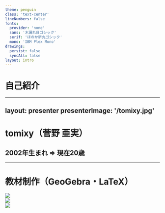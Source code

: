 ```yaml
---
theme: penguin
class: 'text-center'
lineNumbers: false
fonts:
  provider: 'none'
  sans: '木漏れ日ゴシック'
  serif: 'ほのか新丸ゴシック'
  mono: 'IBM Plex Mono'
drawings:
  persist: false
  syncAll: false
layout: intro
---
```


<style>
  .slidev-layout {
    font-family: '木漏れ日ゴシックP';
  }
  .slidev-layout h1, .slidev-layout h2, .slidev-layout h3, .slidev-layout h4, .slidev-layout.intro h1 {
    font-family: 'ほのか新丸ゴシック' !important;
  }
  .slidev-layout code {
    font-weight: 500;
    font-family: 'IBM Plex Mono';
  }
  .slidev-layout samp {
    font-family: 'IBM Plex Mono';
  }
</style>

# 自己紹介

---
layout: presenter
presenterImage: '/tomixy.jpg'
---

<style>
  div.flex.items-center {
    height: 100%;
  }
</style>

# tomixy（菅野 亜実）

## 2002年生まれ => 現在20歳

<!--
改めまして、菅野亜実と申します。

先月20歳になりました。

tomixyという名で高校一年の頃から創作・発信活動を行っており、当初は理系や医療系の図解教材をつくって公開していました。

当時作っていた教材はこんな感じです。
-->

---

# 教材制作（GeoGebra・LaTeX）

<div class="flex justify-evenly items-center">
  <div><img class='rounded-lg h-sm wa' src='/edu-chem-atom-count.jpg' /></div>
  <div><img class='rounded-lg h-sm wa' src='/edu-physics-moment-of-force.jpg' /></div>
  <div><img class='rounded-lg h-sm wa' src='/edu-chem-acid.png' /></div>
</div>

<!--
GeoGebraという数式でグラフを描くツールで図解を作成し、それを印刷して紙に切り貼りしていたのですが、だんだん面倒になってきまして、作業をデジタル化するためにLaTeXという組版ソフトを触り始めたのがコンピュータとの出会いです。

しかしLaTeXも結構面倒なので、いろいろと自動化マクロを組んでいるうちにいつの間にかプログラミングをバリバリやるようになっていました。

その後の高校生活はフリーランスでCMS開発を受託し、卒業後はECサイト開発プロジェクトに参入してバックエンド・フロントエンド両面のメイン実装を担っていました。

当時は休日に有志を集めてプログラミング勉強会を開催していまして、その活動が上司の目に留まり、未経験社員向けのHTML・CSSの研修の講師を生業としていた時期もあります。
-->

---

# カラオケ記録アプリ（React）

<div class='flex -mx-12 justify-evenly items-center'>
  <img class='rounded-lg h-sm wa' src='/singhis-table.jpg' />
  <img class='rounded-lg h-sm wa' src='/singhis_add.png' />
</div>

<!--
趣味はカラオケで、十八番はJUDY AND MARYです。

曲別にシャープやフラットを微調整する人間なので、iTunes APIと連携させた記録アプリを自作して、愛用しています。
-->

---

<style>
  .logo-group__label {
    font-size: 1.5rem;
  }
  .logo-group {
    width: 100%;
  }
  .tech-logo {
    width: 100px;
    height: 100px;
    display: inline-block;
    opacity: .8;
  }
</style>

# 最近よく触る技術

<ul class="list-none">
  <li class='flex items-center mt-4'>
    <div class='logo-group__label'>language</div>
    <div class='flex justify-evenly logo-group'>
      <img src="https://cdn.jsdelivr.net/gh/devicons/devicon/icons/typescript/typescript-original.svg" class="tech-logo"/>
      <img src="https://cdn.jsdelivr.net/gh/devicons/devicon/icons/graphql/graphql-plain-wordmark.svg" class="tech-logo" />
    </div>
  </li>
  
  <li class='flex items-center mt-4'>
    <div class='logo-group__label'>backend</div>
    <div class='flex justify-evenly logo-group'>
      <img src="https://cdn.jsdelivr.net/gh/devicons/devicon/icons/nodejs/nodejs-original-wordmark.svg" class="tech-logo" />
      <img src="https://cdn.jsdelivr.net/gh/devicons/devicon/icons/nestjs/nestjs-plain-wordmark.svg" class="tech-logo" />
    </div>
  </li>
  
  <li class='flex items-center mt-4'>
    <div class='logo-group__label'>frontend</div>
    <div class='flex justify-evenly logo-group'>
      <img src="https://cdn.jsdelivr.net/gh/devicons/devicon/icons/vuejs/vuejs-original-wordmark.svg" class="tech-logo" />
      <img src="https://cdn.jsdelivr.net/gh/devicons/devicon/icons/react/react-original-wordmark.svg" class="tech-logo" />
      <img src="https://cdn.jsdelivr.net/gh/devicons/devicon/icons/svelte/svelte-original-wordmark.svg" class="tech-logo" />
      <img src="https://cdn.jsdelivr.net/gh/devicons/devicon/icons/nextjs/nextjs-original-wordmark.svg" class="tech-logo" />
    </div>
  </li>
</ul>

<div class="text-center mt-12">このスライドは<samp>slidev</samp>製（<samp>Vue + Markdown</samp>）</div>

<!--
カラオケに行けない日は四六時中プログラミングをやっておりまして、メインはReactとNest.jsですが、作りたいもの次第でいろいろ触ります。
-->

---
layout: center
---

# hereafter = 教材開発 + フロントエンド開発

<!--
将来の夢は、フロントエンド開発の知見をより深め、いつか教材制作という道に生かすことです。

どうぞよろしくお願いいたします。
-->

---
layout: intro
---

# イメージでわかる<br />ページネーションAPI

<!--
フロントエンド開発では定番UIであるページネーションですが、バックエンドAPIの仕様によって実装方法が大きく変わるものでもあります。

今回は、各種ページネーションAPIを図解とGraphQLによるコードでイメージしながら、それぞれのトレードオフを探っていきたいと思います。
-->

---
layout: two-cols
---

<style>
  .get-target {
    color: #E3008C;
  }
  .col-left {
    margin-right: 2rem;
  }
</style>

# GraphQLとREST

<style>
  .language-json .token.boolean {
    color: cornflowerblue !important;
  }
  .language-json .token.property {
    color: pink !important;
  }
</style>

<samp>artistName</samp>と<samp>songName</samp>だけ欲しい…

|                                                    |                             |
| -------------------------------------------------- | --------------------------- |
| <samp>id</samp> | <samp>5</samp>|
| <samp class='get-target'>artistName</samp> | <samp class='get-target'>UNISON SQUARE GARDEN</samp> |
| <samp class='get-target'>songName</samp> | <samp class='get-target'>harmonized finale</samp> |
| <samp>jacketUrl</samp> | <samp>270311351_harmonized-finale.jpg</samp> |
| <samp>singKey</samp> | <samp>+5</samp> |
| <samp>rate</samp> | <samp>3</samp> |
| <samp>score</samp> | <samp>86</samp> |

::right::

<h3 class="text-center">REST API Request</h3>

```url
https://ex.app/api/song?id=5
```

<h3 class="text-center mt-5">GraphQL Query</h3>

```graphql {0|2-5|3-4}
{
  song(id: 5) {
    artistName
    songName
  }
}
```

<h3 class="text-center mt-5">Response</h3>

```json {3-6|4-5}
{
  "data": {
    "song": {
      "artistName": "UNISON SQUARE GARDEN",
      "songName": "harmonized finale"
    }
  }
}
```

<!--
ページネーションのお話に入る前に、REST APIとGraphQLとの違いを簡単にまとめてみます。

GraphQLは、レスポンスのデータ構造を（クリック）そのまま指定するような記法でサーバーとのデータのやり取りを実現する、API構築技術です。

何が欲しいかを明確に示してリクエストを送るGraphQLでは、
GraphQLサーバー側でデータ全体を返す処理を実装するだけで、（クリック）リクエスト通りの（クリック）部分取得が実現できます。

同じエンドポイントから必要なデータだけを好きな組み合わせで取得できる。

これはコンポーネント分割を行う上でも嬉しい仕様ではないでしょうか。
-->

---

<style>
  .pagination-gallery {
    display: grid;
    grid-gap: 1rem;
    grid-template-columns: 0.5fr 0.5fr;
    align-items: center;
    justify-items: center;
  }
  .caption {
    font-size: 1rem;
  }
  .caption::before {
    content: '（';
  }
  .caption::after {
    content: '）'
  }
</style>

<h1 class='text-center'>さまざまなページネーション</h1>

<div class="pagination-gallery">
  <div>
    <h2>ページ送りUI<span class='caption'>Google</span></h2>
    <img src='/google-pagination.png' class='w-sm' />
  </div>
  <div>
    <h2>Load More<span class='caption'>Google</span></h2>
    <img src='/google-load-more.png' class='w-sm' />
  </div>
  <div>
    <h2>Prev & Next<span class='caption'>GitHub</span></h2>
    <img src='/github-prev-next.png' class='w-sm' />
  </div>
  <div class='w-sm'>
    <h2>無限スクロール<span class='caption'>Google</span></h2>
    <img src='/google-infinite-load.png' class='w-xs' />
  </div>
</div>

<!--
さて、ページネーションと言ってもさまざまですが、この中で最も定番と言えるのはページ送りUIかと思います。
-->

---
layout: two-cols
clicks: 1
---

<style>
  .with-icon {
    display: inline-flex;
    justify-content: space-between;
    align-items: center;
    gap: 0.5em;
  }
  .merit {
    color: #F06292;
  }
  .demerit {
    color: #29B6F6;
    display: inline-flex;
    justify-content: space-between;
    align-items: center;
    gap: 0.5em;
  }
  .usecase {
    color: #607D8B;
  }
  .summary {
    font-size: 1.25em;
    color: #607D8B;
  }
  .offset-pagination__ul {
    list-style: none !important;
  }
  .offset-pagination__img {
    width: 37rem;
    max-width: 37rem;
    margin-left: -8rem;
    margin-top: 13rem;
  }
</style>

# Offset Pagination

<div class='w-2xl pl-8'>
  <div class='summary'>読み飛ばす数（相対位置）で管理</div>
  <ul class="mt-4 offset-pagination__ul">
    <li>
      <div class='merit with-icon'>
        <icon-park-outline-good-two />
        <span>任意のページのデータを得るクエリ（エンドポイント）を把握できる</span>
      </div>
    </li>
    <li>
      <div class="demerit with-icon">
        <icon-park-outline-bad-two />
        <span>新たに追加されたデータがあればそのデータの個数分ずれる</span>
      </div>
    </li>
    <li>
      <div class="with-icon usecase">
        <heroicons-solid-arrow-right />
        <span>ページ送り（追加頻度が少なく、位置を覚えやすい場合）</span>
      </div>
    </li>
  </ul>
</div>

::right::

<img src='/offset-pagination-demerit-before.png' class='offset-pagination__img' v-if="$slidev.nav.clicks < 1" />

<img src='/offset-pagination-demerit_tsp.png' class='offset-pagination__img' v-if="$slidev.nav.clicks === 1" />

<!--
ページ送りを実現するAPIは、欲しいページに入るまでのデータの数だけ読み飛ばす方式で実装されます。

1ページにデータを2つずつ表示する場合、2ページ目を取得したい時はoffsetを2として、2つ読み飛ばして取得することになります。

しかし、次のページをリクエストするまでにデータが追加されると、（クリック）当初予想していたページ分割とはズレが生じてしまうのが難点です。
-->

---
clicks: 2
---

<style>
  .with-icon {
    display: inline-flex;
    justify-content: space-between;
    align-items: center;
    gap: 0.5em;
  }
  .merit {
    color: #F06292;
  }
  .demerit {
    color: #29B6F6;
    display: inline-flex;
    justify-content: space-between;
    align-items: center;
    gap: 0.5em;
  }
  .usecase {
    color: #607D8B;
  }
  .summary {
    font-size: 1.25em;
    color: #607D8B;
  }
  .meta {
    color: #7986CB;
  }
  .ballon {
    position: relative;
    display: inline-block;
    min-width: 120px;
    max-width: 100%;
    margin-left: calc(1.25rem * 7 * 0.5);
    background: #e0edff;
    padding: 1rem;
    box-sizing: border-box;
    border-radius: 2rem;
  }
  .ballon::before {
    content: "";
    position: absolute;
    top: -30px;
    left: 50%;
    border: 15px solid transparent;
    border-bottom: 15px solid #e0edff;
  }
  ul.list-none {
    list-style: none !important;
  }
</style>

# Cursor Pagination

<div class="pl-8 mt-4 mb-8">
  <div class='summary'>「このデータまでは読んだ」という一意な<samp>Cursor</samp>（絶対位置）を決め、</div>
  <div class='summary mt-4'>次のリクエストを決めるための<span class='meta'>メタ情報</span>を渡す</div>
  <ul class='mt-6 ballon meta'>
    <li v-click="1">どこからどこまで読んだか（<samp>startCursor</samp>と<samp>endCursor</samp>）</li>
    <li v-click="2">次のページはあるか（<samp>hasNextPage</samp>）</li>
    <li v-click="2">前のページはあるか（<samp>hasPreviousPage</samp>）</li>
  </ul>
  <ul class="mt-12 list-none">
    <li>
      <div class="merit with-icon">
        <icon-park-outline-good-two />
        <span>新たに追加されたデータがあっても正しく続きを取得できる</span>
      </div>
    </li>
    <li>
      <div class="demerit with-icon">
        <icon-park-outline-bad-two />
        <span>直前のページ、直後のページの情報しかわからない</span>
      </div>
    </li>
    <li>
      <div class="with-icon usecase">
        <heroicons-solid-arrow-right />
        <span>無限スクロール、Moreボタン（頻繁に追加され位置が変動する場合）</span>
      </div>
    </li>
  </ul>
</div>

<!--
そんな問題を回避するため、頻繁に投稿が行われるSNSなどでは、無限スクロールや「もっと見る」ボタンが導入されるようになりました。

このような、どんどん続きを読むタイプのページネーションは、「ここまで読んだ」という情報を、データの数ではなく各データに紐付けたcursorという識別子で表すことで、途中でデータが追加されても影響を受けないように実装されます。

そして、データと共に（クリック）cursor範囲や（クリック）前後のデータの有無を返すことで、続けて前後のページをリクエストすることを容易にします。
-->

---
layout: center
---

# RelayCursor式のResponse

<h2 class="text-center">~ Thinking in Graphs ~</h2>

<!--
GraphQLによるCursor式ページネーション実装として有名なのが、Relayスタイルと呼ばれるものです。

せっかくのGraphQL実装ということで、そのレスポンスデータを、グラフ、つまり点と線による関係図で見てみましょう。
-->

---
layout: two-cols
---

# edgesとpageInfo

<style>
  .slidev-layout h1 {
    margin-bottom: -2rem;
    width: 100%;
  }
  .relay-response-example {
    margin-top: -0.5rem;
    width: 21.5rem;
    right: -8rem;
    position: relative;
  }
  .edge-tree {
    width: 36rem;
    margin-top: 20%;
    margin-left: -12.5%;
  }
  .relay-response-example img,
  .edge-tree img {
    width: 100%;
  }
  .rounded-lg img {
    border-radius: 0.5rem;
  }
</style>

<div class="edge-tree"><img src='/relay-cursor-pagination-edge-tree.png' /></div>

::right::

<style>
  .slidev-page-13 .slidev-code-wrapper {
    width: fit-content;
    margin-top: -2rem !important;
    margin-left: 6.5rem !important;
  }
  .language-json .token.boolean {
    color: cornflowerblue !important;
  }
  .language-json .token.property {
    color: pink !important;
  }
</style>

```json {all|7-10|6|5-11|4-19|20-25}
{
  "data": {
    "songsPage": {
      "edges": [
        {
          "cursor": "4",
          "node": {
            "artistName": "Whiteberry",
            "songName": "夏祭り"
          }
        },
        {
          "cursor": "5",
          "node": {
            "artistName": "UNISON SQUARE GARDEN",
            "songName": "harmonized finale"
          }
        }
      ],
      "pageInfo": {
        "startCursor": "4",
        "endCursor": "5",
        "hasNextPage": true,
        "hasPreviousPage": false
      }
    }
  }
}
```

<!--
グラフにおいて点はnode、結ぶ線はedgeと呼ばれ、Relay-styleページネーションの場合、nodeはデータストアにある一つのデータを表し、edgeは、データストアの特定の位置からデータを持ってくる、という操作を表しているようにも見えます。

そこで、（クリック）取り出したデータと（クリック）その位置情報であるcursorを（クリック）セットにしたものを、（クリック）edgeという名前をつけて返します。

Relay-styleでは、データのラッパーであるedgesと一緒に、（クリック）次のリクエストを決めるメタ情報をpageInfoとして返します。

そして、このpageInfoをもとに、次のリクエストをどう決めるのかがこのAPIの肝です。
-->

---
layout: center
---

# RelayCursor式のRequest

<dl class='text-center flex flex-col justify-center gap-4'>
  <div class='flex justify-evenly' v-click>
    <dt>取得開始場所</dt>
    <dd><samp>before | after</samp></dd>
  </div>
  <div class='flex justify-evenly' v-click>
    <dt>取得する数</dt>
    <dd><samp>first | last</samp></dd>
  </div>
</dl>

<!--
前後のページを得るには、（クリック）取得開始場所を指定するbeforeとafter、（クリック）取得する数を指定するfirstとlastという4つのパラメータを組み合わせてリクエストを作成します。
-->

---
clicks: 3
---

# get First Page

<style>
  .slidev-page-15 h1 {
    text-align: center;
  }
  .slidev-page-15 div.slidev-code-wrapper {
    width: 19rem;
    left: -2rem;
    top: 2rem;
  }
  .get-first-step {
    height: 300px;
    width: 42rem;
    position: relative;
    margin-top: -275px;
    margin-left: 19rem;
  }
</style>

```graphql {all|2}
{
  songsPage(first: 2) {
    edges {
      cursor
      node {
        artistName
        songName
      }
    }
    pageInfo {
      startCursor
      endCursor
      hasNextPage
      hasPreviousPage
    }
  }
}
```

<div class='get-first-step'>
  <div v-if="$slidev.nav.clicks < 2">
    <img src='/relay-cursor-pagination-get-first_step01.png' class='-ml-12' />
  </div>
  
  <div v-if="$slidev.nav.clicks === 2">
    <img src='/relay-cursor-pagination-get-first_step02.png' class='-ml-12' />
  </div>
  
  <div v-if="$slidev.nav.clicks === 3">
    <img src='/relay-cursor-pagination-get-first_step03.png' class='-ml-12' />
  </div>
</div>

<!--
まず、1ページ目を取得する場合は（クリック）firstのみを指定します。

afterやlastが指定されていないため、（クリック）データ全体の中で前方から（クリック）firstの値分、データを取り出すことになります。
-->

---

<style>
  .slidev-page-16 h1, .slidev-page-16 h2 {
    text-align: center;
  }
  .slidev-page-16 div.slidev-code-wrapper {
    width: fit-content;
    left: -2rem;
    top: 2rem;
  }
  .get-next-page__step {
    height: 300px;
    width: 40rem;
    position: relative;
    margin-top: -275px;
    margin-left: 21rem;
  }
</style>

# get Next Page

## after === 直前のページのendCursor

```graphql {all|all|all|all|2}
{
  songsPage(first: 2, after: "cursor:2") {
    edges {
      cursor
      node {
        artistName
        songName
      }
    }
    pageInfo {
      startCursor
      endCursor
      hasNextPage
      hasPreviousPage
    }
  }
}
```

<div class='get-next-page__step'>
  <div v-if="$slidev.nav.clicks < 1">
    <img src='/relay-cursor-pagination-get-next_step01.png' class='-ml-12' />
  </div>
  
  <div v-if="$slidev.nav.clicks === 1">
    <img src='/relay-cursor-pagination-get-next_step02.png' class='-ml-12' />
  </div>
  
  <div v-if="$slidev.nav.clicks === 2">
    <img src='/relay-cursor-pagination-get-next_step03.png' class='-ml-12' />
  </div>
  
  <div v-if="$slidev.nav.clicks > 2">
    <img src='/relay-cursor-pagination-get-next_step04.png' class='-ml-12' />
  </div>
</div>

<!--
次のページを取得する場合は、今のページの（クリック）最後のデータ（クリック）より後の、（クリック）最初の数件を取得したいため、（クリック）afterに直前のデータのcursorを指定します。
-->

---

<style>
  .slidev-page-17 h1, .slidev-page-17 h2 {
    text-align: center;
  }
  .slidev-page-17 div.slidev-code-wrapper {
    width: fit-content;
    left: -2rem;
    top: 2rem;
  }
  .get-prev-page__step {
    height: 300px;
    width: 40rem;
    position: relative;
    margin-top: -275px;
    margin-left: 21rem;
  }
</style>

# get Previous Page

## before === 直後のページのstartCursor

```graphql {all|all|all|all|2|all}
{
  songsPage(last: 2, before: "cursor:5") {
    edges {
      cursor
      node {
        artistName
        songName
      }
    }
    pageInfo {
      startCursor
      endCursor
      hasNextPage
      hasPreviousPage
    }
  }
}
```

<div class='get-prev-page__step'>
  <div v-if="$slidev.nav.clicks < 1">
    <img src='/relay-cursor-pagination-get-prev_step01.png' class='-ml-12' />
  </div>
  
  <div v-if="$slidev.nav.clicks === 1">
    <img src='/relay-cursor-pagination-get-prev_step02.png' class='-ml-12' />
  </div>
  
  <div v-if="$slidev.nav.clicks === 2">
    <img src='/relay-cursor-pagination-get-prev_step03.png' class='-ml-12' />
  </div>
  
  <div v-if="$slidev.nav.clicks > 2">
    <img src='/relay-cursor-pagination-get-prev_step04.png' class='-ml-12' />
  </div>
</div>

<!--
反対に、前のページを取得する場合は、今のページの（クリック）最初のデータ（クリック）より前の、（クリック）最後の数件を取得したいため、（クリック）beforeとlastを使うことになります。

（クリック）このような仕組みのため、cursor式のページネーションでは、直前のページと直後のページに移動する手段しか提供できません。
-->

---
layout: center
clicks: 1
---

<style>
  .mark {
    font-size: 1.5rem;
    background: linear-gradient(rgba(255, 255, 255, 0) 30%, #66ccff80 90%);
  }
  .font-serif {
    font-family: 'ほのか新丸ゴシック' !important;
  }
  .pagination-pattern {
    font-size: 0.8em;
    width: 100%;
    color: #607D8B;
    background-color: #66ccff30;
    padding: 1rem;
    border-radius: 2rem;
  }
  .right-side {
    width: 50%;
    margin-left: 50%;
  }
</style>

<h1 class='text-center'>Where Usability Comes From</h1>

<div 
  class="text-center flex flex-col gap-4" 
  v-if="$slidev.nav.clicks === 1"
  v-motion
  :initial="{ opacity: 0, scale: 0 }"
  :enter="{ opacity: 1, scale: 1 }"
  :duration="100"
>
  <div class='font-serif'>ページネーションの場合は、</div>
  <div class='inline-flex gap-1 justify-center items-end font-serif'>
    <span class='mark'>リアルタイム性</span>
    <span>と</span>
    <span class='mark'>ユーザの動き</span>
    <span>が一つの鍵</span>
  </div>
  <ul class='list-none pagination-pattern text-left mt-4'>
    <li>
      <div>データの位置変動が低頻度 + ユーザが重要視するデータがある</div>
      <div class='right-side'>=> ページ送り（再検索しやすい）</div>
    </li>
    <li>
      <div>データの位置変動が高頻度 + 流し見中心</div>
      <div class='right-side'>=> スクロール（移動しやすい）</div>
    </li>
  </ul>
</div>

<!--
ここまで、詳しい実装コードの解説には及びませんでしたが、ざっくりとページネーションAPIのイメージをお伝えしました。

（クリック）

そのUIを採用することでどんな使いやすさが生まれるのか、それはユーザ視点に立って判断する意識だけでは導き出せず、Webの仕組みへの理解が必要不可欠です。

そのための勉学だけでなく、こうして仕組みを視覚化して発信する活動も、積極的に続けていきたいと思います。
-->
